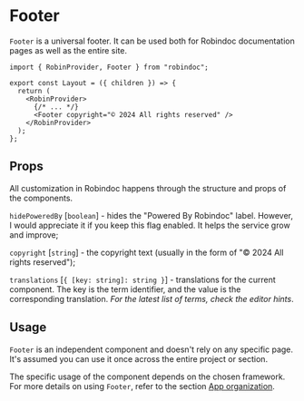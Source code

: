 # Footer

`Footer` is a universal footer. It can be used both for Robindoc documentation pages as well as the entire site.

```tsx filename="layout.tsx"
import { RobinProvider, Footer } from "robindoc";

export const Layout = ({ children }) => {
  return (
    <RobinProvider>
      {/* ... */}
      <Footer copyright="© 2024 All rights reserved" />
    </RobinProvider>
  );
};
```

## Props

All customization in Robindoc happens through the structure and props of the components.

`hidePoweredBy` [`boolean`] - hides the "Powered By Robindoc" label. However, I would appreciate it if you keep this flag enabled. It helps the service grow and improve;

`copyright` [`string`] - the copyright text (usually in the form of "© 2024 All rights reserved");

`translations` [`{ [key: string]: string }`] - translations for the current component. The key is the term identifier, and the value is the corresponding translation. _For the latest list of terms, check the editor hints_.

## Usage

`Footer` is an independent component and doesn't rely on any specific page. It's assumed you can use it once across the entire project or section.

The specific usage of the component depends on the chosen framework. For more details on using `Footer`, refer to the section [App organization](../../01-getting-started/04-app-organization/README.md).
